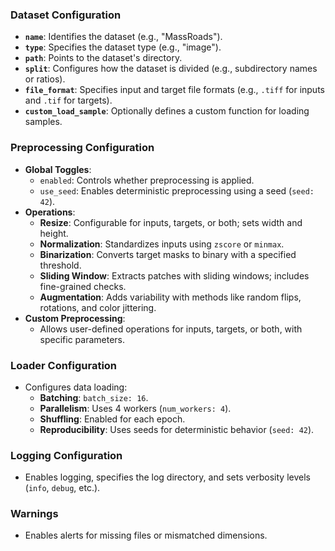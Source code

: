 ### **Dataset Configuration**
- **`name`**: Identifies the dataset (e.g., "MassRoads").
- **`type`**: Specifies the dataset type (e.g., "image").
- **`path`**: Points to the dataset's directory.
- **`split`**: Configures how the dataset is divided (e.g., subdirectory names or ratios).
- **`file_format`**: Specifies input and target file formats (e.g., `.tiff` for inputs and `.tif` for targets).
- **`custom_load_sample`**: Optionally defines a custom function for loading samples.

### **Preprocessing Configuration**
- **Global Toggles**:
  - `enabled`: Controls whether preprocessing is applied.
  - `use_seed`: Enables deterministic preprocessing using a seed (`seed: 42`).
- **Operations**:
  - **Resize**: Configurable for inputs, targets, or both; sets width and height.
  - **Normalization**: Standardizes inputs using `zscore` or `minmax`.
  - **Binarization**: Converts target masks to binary with a specified threshold.
  - **Sliding Window**: Extracts patches with sliding windows; includes fine-grained checks.
  - **Augmentation**: Adds variability with methods like random flips, rotations, and color jittering.
- **Custom Preprocessing**:
  - Allows user-defined operations for inputs, targets, or both, with specific parameters.

### **Loader Configuration**
- Configures data loading:
  - **Batching**: `batch_size: 16`.
  - **Parallelism**: Uses 4 workers (`num_workers: 4`).
  - **Shuffling**: Enabled for each epoch.
  - **Reproducibility**: Uses seeds for deterministic behavior (`seed: 42`).

### **Logging Configuration**
- Enables logging, specifies the log directory, and sets verbosity levels (`info`, `debug`, etc.).

### **Warnings**
- Enables alerts for missing files or mismatched dimensions.

